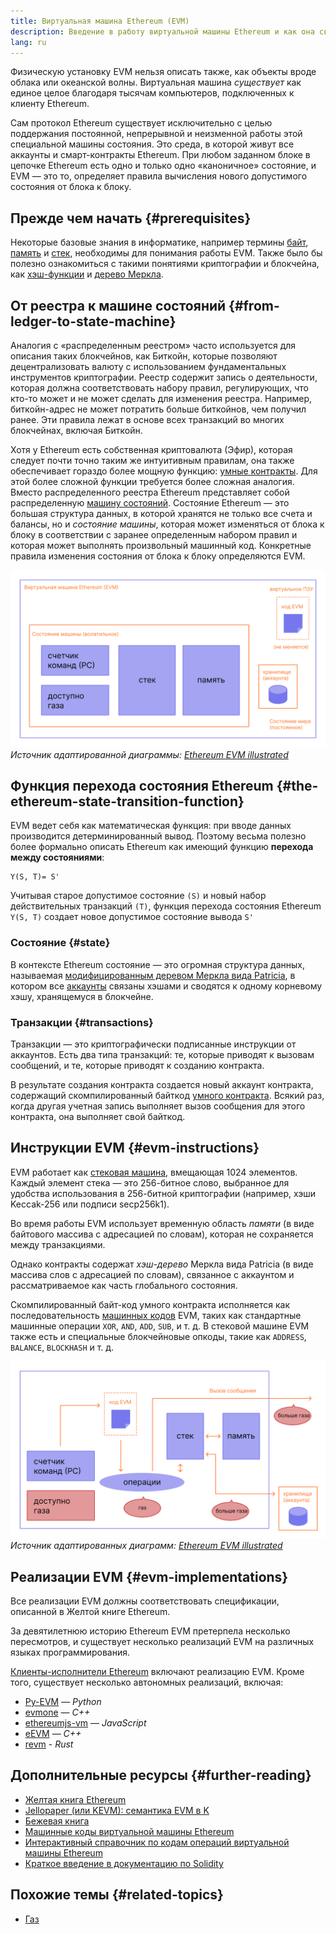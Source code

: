 ```yaml
---
title: Виртуальная машина Ethereum (EVM)
description: Введение в работу виртуальной машины Ethereum и как она связана с состоянием сети, транзакциями и умными контрактами.
lang: ru
---
```


Физическую установку EVM нельзя описать также, как объекты вроде облака или океанской волны. Виртуальная машина _существует_ как единое целое благодаря тысячам компьютеров, подключенных к клиенту Ethereum.

Сам протокол Ethereum существует исключительно с целью поддержания постоянной, непрерывной и неизменной работы этой специальной машины состояния. Это среда, в которой живут все аккаунты и смарт-контракты Ethereum. При любом заданном блоке в цепочке Ethereum есть одно и только одно «каноничное» состояние, и EVM — это то, определяет правила вычисления нового допустимого состояния от блока к блоку.

## Прежде чем начать {#prerequisites}

Некоторые базовые знания в информатике, например термины [байт](https://wikipedia.org/wiki/Byte), [память](https://wikipedia.org/wiki/Computer_memory) и [стек](https://wikipedia.org/wiki/Stack_(abstract_data_type)), необходимы для понимания работы EVM. Также было бы полезно ознакомиться с такими понятиями криптографии и блокчейна, как [хэш-функции](https://wikipedia.org/wiki/Cryptographic_hash_function) и [дерево Меркла](https://wikipedia.org/wiki/Merkle_tree).

## От реестра к машине состояний {#from-ledger-to-state-machine}

Аналогия с «распределенным реестром» часто используется для описания таких блокчейнов, как Биткойн, которые позволяют децентрализовать валюту с использованием фундаментальных инструментов криптографии. Реестр содержит запись о деятельности, которая должна соответствовать набору правил, регулирующих, что кто-то может и не может сделать для изменения реестра. Например, биткойн-адрес не может потратить больше биткойнов, чем получил ранее. Эти правила лежат в основе всех транзакций во многих блокчейнах, включая Биткойн.

Хотя у Ethereum есть собственная криптовалюта (Эфир), которая следует почти точно таким же интуитивным правилам, она также обеспечивает гораздо более мощную функцию: [умные контракты](/developers/docs/smart-contracts/). Для этой более сложной функции требуется более сложная аналогия. Вместо распределенного реестра Ethereum представляет собой распределенную [машину состояний](https://wikipedia.org/wiki/Finite-state_machine). Состояние Ethereum — это большая структура данных, в которой хранятся не только все счета и балансы, но и _состояние машины_, которая может изменяться от блока к блоку в соответствии с заранее определенным набором правил и которая может выполнять произвольный машинный код. Конкретные правила изменения состояния от блока к блоку определяются EVM.

![Схема, показывающая состав EVM](./evm.png) _Источник адаптированной диаграммы: [Ethereum EVM illustrated](https://takenobu-hs.github.io/downloads/ethereum_evm_illustrated.pdf)_

## Функция перехода состояния Ethereum {#the-ethereum-state-transition-function}

EVM ведет себя как математическая функция: при вводе данных производится детерминированный вывод. Поэтому весьма полезно более формально описать Ethereum как имеющий функцию **перехода между состояниями**:

```
Y(S, T)= S'
```

Учитывая старое допустимое состояние `(S)` и новый набор действительных транзакций `(T)`, функция перехода состояния Ethereum `Y(S, T)` создает новое допустимое состояние вывода `S'`

### Состояние {#state}

В контексте Ethereum состояние — это огромная структура данных, называемая [модифицированным деревом Меркла вида Patricia](/developers/docs/data-structures-and-encoding/patricia-merkle-trie/), в котором все [аккаунты](/developers/docs/accounts/) связаны хэшами и сводятся к одному корневому хэшу, хранящемуся в блокчейне.

### Транзакции {#transactions}

Транзакции — это криптографически подписанные инструкции от аккаунтов. Есть два типа транзакций: те, которые приводят к вызовам сообщений, и те, которые приводят к созданию контракта.

В результате создания контракта создается новый аккаунт контракта, содержащий скомпилированный байткод [умного контракта](/developers/docs/smart-contracts/anatomy/). Всякий раз, когда другая учетная запись выполняет вызов сообщения для этого контракта, она выполняет свой байткод.

## Инструкции EVM {#evm-instructions}

EVM работает как [стековая машина](https://wikipedia.org/wiki/Stack_machine), вмещающая 1024 элементов. Каждый элемент стека — это 256-битное слово, выбранное для удобства использования в 256-битной криптографии (например, хэши Keccak-256 или подписи secp256k1).

Во время работы EVM использует временную область _памяти_ (в виде байтового массива с адресацией по словам), которая не сохраняется между транзакциями.

Однако контракты содержат _хэш-дерево_ Меркла вида Patricia (в виде массива слов с адресацией по словам), связанное с аккаунтом и рассматриваемое как часть глобального состояния.

Скомпилированный байт-код умного контракта исполняется как последовательность [машинных кодов](/developers/docs/evm/opcodes) EVM, таких как стандартные машинные операции `XOR`, `AND`, `ADD`, `SUB`, и т. д. В стековой машине EVM также есть и специальные блокчейновые опкоды, такие как `ADDRESS`, `BALANCE`, `BLOCKHASH` и т. д.

![Схема, показывающая, где газ необходим для работы EVM](../gas/gas.png) _Источник адаптированных диаграмм: [Ethereum EVM illustrated](https://takenobu-hs.github.io/downloads/ethereum_evm_illustrated.pdf)_

## Реализации EVM {#evm-implementations}

Все реализации EVM должны соответствовать спецификации, описанной в Желтой книге Ethereum.

За девятилетнюю историю Ethereum EVM претерпела несколько пересмотров, и существует несколько реализаций EVM на различных языках программирования.

[Клиенты-исполнители Ethereum](/developers/docs/nodes-and-clients/#execution-clients) включают реализацию EVM. Кроме того, существует несколько автономных реализаций, включая:

- [Py-EVM](https://github.com/ethereum/py-evm) — _Python_
- [evmone](https://github.com/ethereum/evmone) — _C++_
- [ethereumjs-vm](https://github.com/ethereumjs/ethereumjs-vm) — _JavaScript_
- [eEVM](https://github.com/microsoft/eevm) — _C++_
- [revm](https://github.com/bluealloy/revm) - _Rust_

## Дополнительные ресурсы {#further-reading}

- [Желтая книга Ethereum](https://ethereum.github.io/yellowpaper/paper.pdf)
- [Jellopaper (или KEVM): семантика EVM в K](https://jellopaper.org/)
- [Бежевая книга](https://github.com/chronaeon/beigepaper)
- [Машинные коды виртуальной машины Ethereum](https://www.ethervm.io/)
- [Интерактивный справочник по кодам операций виртуальной машины Ethereum](https://www.evm.codes/)
- [Краткое введение в документацию по Solidity](https://docs.soliditylang.org/en/latest/introduction-to-smart-contracts.html#index-6)

## Похожие темы {#related-topics}

- [Газ](/developers/docs/gas/)
